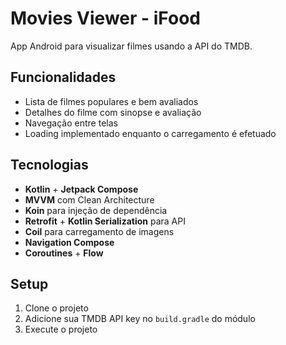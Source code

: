 # Movies Viewer - iFood

App Android para visualizar filmes usando a API do TMDB.

## Funcionalidades

- Lista de filmes populares e bem avaliados
- Detalhes do filme com sinopse e avaliação
- Navegação entre telas
- Loading implementado enquanto o carregamento é efetuado

## Tecnologias

- **Kotlin** + **Jetpack Compose**
- **MVVM** com Clean Architecture
- **Koin** para injeção de dependência
- **Retrofit** + **Kotlin Serialization** para API
- **Coil** para carregamento de imagens
- **Navigation Compose**
- **Coroutines** + **Flow**


## Setup

1. Clone o projeto
2. Adicione sua TMDB API key no `build.gradle` do módulo
3. Execute o projeto
